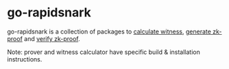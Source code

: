 # go-rapidsnark

go-rapidsnark is a collection of packages to [calculate witness](/witness), [generate zk-proof](/prover) and [verify zk-proof](/verifier).

Note: prover and witness calculator have specific build & installation instructions. 
